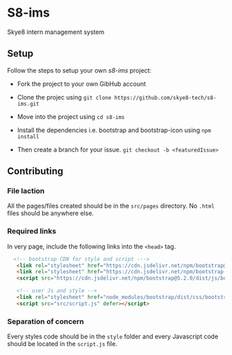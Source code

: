 # S8-ims
Skye8 intern management system

## Setup 
Follow the steps to setup your own *s8-ims* project:
- Fork the project to your own GibHub account
- Clone the projec using 
```git clone https://github.com/skye8-tech/s8-ims.git```
- Move into  the project using `cd s8-ims`
- Install the dependencies i.e. bootstrap and bootstrap-icon using `npm install`

- Then create a branch for your issue.
```git checkout -b <featuredIssue>```

## Contributing
### File laction
All the pages/files created should be in the `src/pages` directory. No `.html` files should be anywhere else.

### Required links
In very page, include the following links into the `<head>` tag.

```html
  <!-- bootstrap CDN for style and script --->
   <link rel="stylesheet" href="https://cdn.jsdelivr.net/npm/bootstrap@5.2.0/dist/css/bootstrap.min.css">
   <link rel="stylesheet" href="https://cdn.jsdelivr.net/npm/bootstrap-icons@1.9.1/font/bootstrap-icons.css">
   <script src="https://cdn.jsdelivr.net/npm/bootstrap@5.2.0/dist/js/bootstrap.bundle.min.js" defer></script>

   <!-- user Js and style -->
   <link rel="stylesheet" href="node_modules/bootstrap/dist/css/bootstrap.min.css">
   <script src="src/script.js" defer></script>
```

### Separation of concern
Every styles code should be in the `style` folder and every Javascript code should be located in the `script.js` file.



